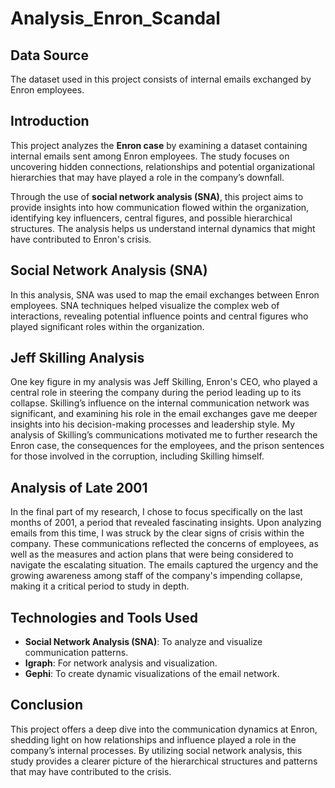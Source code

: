 # Analysis_Enron_Scandal

## Data Source
The dataset used in this project consists of internal emails exchanged by Enron employees.

## Introduction
This project analyzes the **Enron case** by examining a dataset containing internal emails sent among Enron employees. The study focuses on uncovering hidden connections, relationships and potential organizational hierarchies that may have played a role in the company’s downfall.

Through the use of **social network analysis (SNA)**, this project aims to provide insights into how communication flowed within the organization, identifying key influencers, central figures, and possible hierarchical structures. The analysis helps us understand internal dynamics that might have contributed to Enron's crisis.

## Social Network Analysis (SNA)
In this analysis, SNA was used to map the email exchanges between Enron employees. 
SNA techniques helped visualize the complex web of interactions, revealing potential influence points and central figures who played significant roles within the organization.

## Jeff Skilling Analysis
One key figure in my analysis was Jeff Skilling, Enron's CEO, who played a central role in steering the company during the period leading up to its collapse. Skilling’s influence on the internal communication network was significant, and examining his role in the email exchanges gave me deeper insights into his decision-making processes and leadership style.
My analysis of Skilling’s communications motivated me to further research the Enron case, the consequences for the employees, and the prison sentences for those involved in the corruption, including Skilling himself. 

## Analysis of Late 2001
In the final part of my research, I chose to focus specifically on the last months of 2001, a period that revealed fascinating insights. Upon analyzing emails from this time, I was struck by the clear signs of crisis within the company. These communications reflected the concerns of employees, as well as the measures and action plans that were being considered to navigate the escalating situation. The emails captured the urgency and the growing awareness among staff of the company's impending collapse, making it a critical period to study in depth.

## Technologies and Tools Used
- **Social Network Analysis (SNA)**: To analyze and visualize communication patterns.
- **Igraph**: For network analysis and visualization.
- **Gephi**: To create dynamic visualizations of the email network.

## Conclusion
This project offers a deep dive into the communication dynamics at Enron, shedding light on how relationships and influence played a role in the company’s internal processes. By utilizing social network analysis, this study provides a clearer picture of the hierarchical structures and patterns that may have contributed to the crisis.

